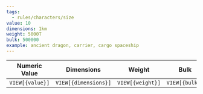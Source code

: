 ```yaml
---
tags:
  - rules/characters/size
value: 10
dimensions: 1km
weight: 5000T
bulk: 500000
example: ancient dragon, carrier, cargo spaceship
---
```

|  Numeric Value  |      Dimensions      |      Weight      |      Bulk      |      Example      |
| :-------------: | :------------------: | :--------------: | :------------: | :---------------: |
| `VIEW[{value}]` | `VIEW[{dimensions}]` | `VIEW[{weight}]` | `VIEW[{bulk}]` | `VIEW[{example}]` |
